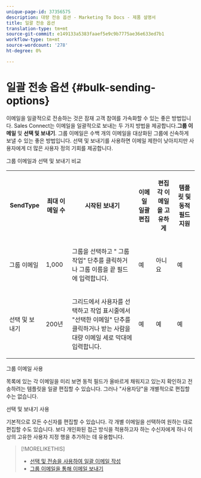 ```yaml
---
unique-page-id: 37356575
description: 대량 전송 옵션 - Marketing To Docs - 제품 설명서
title: 일괄 전송 옵션
translation-type: tm+mt
source-git-commit: e149133a5383faaef5e9c9b7775ae36e633ed7b1
workflow-type: tm+mt
source-wordcount: '278'
ht-degree: 0%

---
```



# 일괄 전송 옵션 {#bulk-sending-options}

이메일을 일괄적으로 전송하는 것은 잠재 고객 참여를 가속화할 수 있는 좋은 방법입니다. Sales Connect는 이메일을 일괄적으로 보내는 두 가지 방법을 제공합니다.**그룹 이메일** 및 **선택 및 보내기**. 그룹 이메일은 수백 개의 이메일을 대상화된 그룹에 신속하게 보낼 수 있는 좋은 방법입니다. 선택 및 보내기를 사용하면 이메일 제한이 낮아지지만 사용자에게 더 많은 사용자 정의 기회를 제공합니다.

그룹 이메일과 선택 및 보내기 비교

<table> 
 <colgroup> 
  <col> 
  <col> 
  <col> 
  <col> 
  <col> 
  <col> 
 </colgroup> 
 <tbody> 
  <tr> 
   <th><p><span></span><span> SendType</span> </p></th> 
   <th><p><span>최대 이메일  </span><span></span><span>수</span> </p></th> 
   <th><p><span>시작된  </span><span>보내기</span></p></th> 
   <th><p><span>이메일 일괄  </span><span>편집</span> </p></th> 
   <th><p><span>편집</span><span> 각 이메일을  </span><span>고유하게</span> </p></th> 
   <th><p><span>템플릿 및  </span><span>동적 필드 지원</span> </p></th> 
  </tr> 
  <tr> 
   <td><p><span>그룹 이메일</span> </p></td> 
   <td><p><span>1,000</span> </p></td> 
   <td><p><span>그룹을 선택하고 </span><span> " </span><span>그룹 작업" 단추를</span><span> 클릭하거나 그룹 이름을 끝 필드에 입력합니다.  </span> </p></td> 
   <td><p><span>예</span> </p></td> 
   <td><p><span>아니요</span> </p></td> 
   <td><p><span>예</span> </p></td> 
  </tr> 
  <tr> 
   <td><p><span>선택  </span><span>및  </span><span>보내기</span> </p></td> 
   <td><p><span>200년</span> </p></td> 
   <td><p><span>그리드에서 사용자를 선택하고 작업 표시줄에서 "선택한 이메일</span><span>" 단추를 클릭하거나 </span><span>받는 사람을 대량 이메일 세로 막대에  </span><span>입력합니다</span><span>.</span></p></td> 
   <td><p><span>예</span> </p></td> 
   <td><p><span>예</span> </p></td> 
   <td><p><span>예</span> </p></td> 
  </tr> 
 </tbody> 
</table>

그룹 이메일 사용

목록에 있는 각 이메일을 미리 보면 동적 필드가 올바르게 채워지고 있는지 확인하고 전송하려는 템플릿을 일괄 편집할 수 있습니다. 그러나 &quot;사용자당&quot;을 개별적으로 편집할 수는 없습니다.

선택 및 보내기 사용

기본적으로 모든 수신자를 편집할 수 있습니다. 각 개별 이메일을 선택하여 원하는 대로 편집할 수도 있습니다. 보다 개인화된 접근 방식을 적용하고자 하는 수신자에게 하나 이상의 고유한 사용자 지정 행을 추가하는 데 유용합니다.

>[!MORELIKETHIS]
>
>* [선택 및 전송을 사용하여 일괄 이메일 작성](http://docs.marketo.com/display/public/DOCS/Composing+Bulk+Emails+with+Select+and+Send#ComposingBulkEmailswithSelectandSend-SendingEmails)
>* [그룹 이메일을 통해 이메일 보내기](http://docs.marketo.com/x/KAQ6Ag)

>



